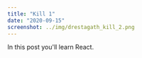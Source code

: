 ```yaml
---
title: "Kill 1"
date: "2020-09-15"
screenshot: ../img/drestagath_kill_2.png
---
```


In this post you'll learn React.
